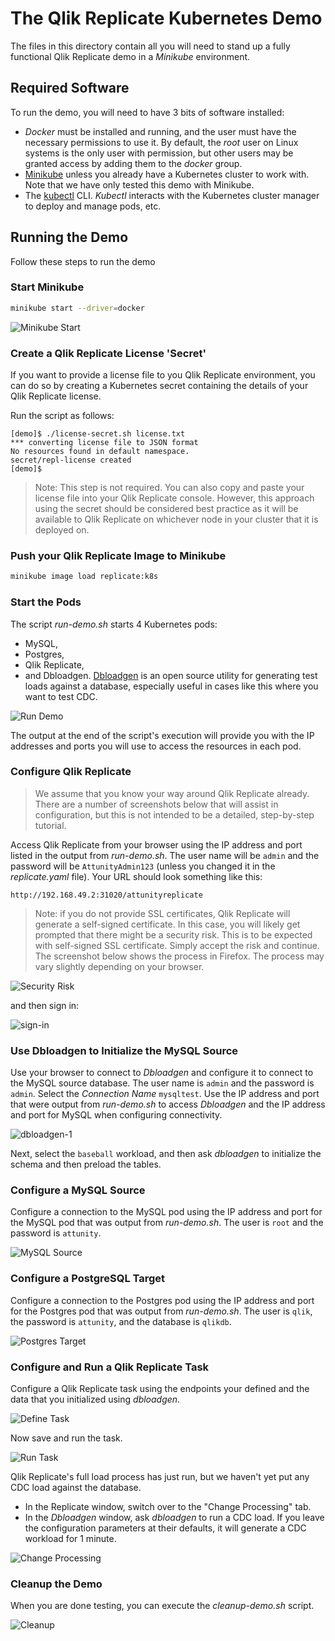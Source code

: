 # The Qlik Replicate Kubernetes Demo

The files in this directory contain all you will need to stand up a fully functional
Qlik Replicate demo in a *Minikube* environment.

## Required Software

To run the demo, you will need to have 3 bits of software installed:

* *Docker* must be installed and running, and the user must have the necessary 
permissions to use it. By default, the *root* user on Linux systems is the only
user with permission, but other users may be granted access by adding them to the
*docker* group.
* [Minikube](https://minikube.sigs.k8s.io/docs/) unless you already have a 
Kubernetes cluster to work with. Note that we have only tested this demo with Minikube.
* The [kubectl](https://kubernetes.io/docs/reference/kubectl/kubectl/) 
CLI. *Kubectl* interacts with the Kubernetes cluster manager to deploy and manage pods, etc.

## Running the Demo

Follow these steps to run the demo

### Start Minikube

```bash
minikube start --driver=docker
```

![Minikube Start](../images/minikube-start.png)

### Create a Qlik Replicate License 'Secret'

If you want to provide a license file to you Qlik Replicate environment, you
can do so by creating a Kubernetes secret containing the details of your
Qlik Replicate license. 

Run the script as follows:
```
[demo]$ ./license-secret.sh license.txt 
*** converting license file to JSON format
No resources found in default namespace.
secret/repl-license created
[demo]$ 

```
> Note: This step is not required. You can also copy and paste your license file
> into your Qlik Replicate console. However, this approach using the secret should
> be considered best practice as it will be available to Qlik Replicate on whichever
> node in your cluster that it is deployed on.

### Push your Qlik Replicate Image to Minikube

```bash
minikube image load replicate:k8s
```

### Start the Pods
The script *run-demo.sh* starts 4 Kubernetes pods: 

* MySQL, 
* Postgres, 
* Qlik Replicate, 
* and Dbloadgen. [Dbloadgen](https://github.com/Qlik-PE/DbLoadgen) is an 
open source utility for generating test loads against 
a database, especially useful in cases like this where you want to test CDC. 

![Run Demo](../images/run-demo.png)

The output at the end of the script's execution will provide you with the
IP addresses and ports you will use to access the resources in each pod.

### Configure Qlik Replicate

> We assume that you know your way around Qlik Replicate already. 
> There are a number of screenshots below that will assist in configuration, but this
> is not intended to be a detailed, step-by-step tutorial.

Access Qlik Replicate from your browser using the IP address and port 
listed in the output from *run-demo.sh*. The user name will be `admin`
and the password will be `AttunityAdmin123` (unless you changed it in 
the *replicate.yaml* file). Your URL should look something like this:
```text
http://192.168.49.2:31020/attunityreplicate
```
> Note: if you do not provide SSL certificates, Qlik Replicate will generate a self-signed
> certificate. In this case, you will likely get prompted that there might be 
> a security risk. This is to be expected with self-signed SSL certificate. Simply accept
> the risk and continue. The screenshot below shows the process in Firefox. The
> process may vary slightly depending on your browser.

![Security Risk](../images/security-risk.png)

and then sign in:

![sign-in](../images/sign-in.png)

### Use Dbloadgen to Initialize the MySQL Source

Use your browser to connect to *Dbloadgen* and configure it to connect to 
the MySQL source database. The user name is `admin` and the password is `admin`.
Select the *Connection Name* `mysqltest`.
Use the IP address and port that were output from *run-demo.sh* to access *Dbloadgen*
and the IP address and port for MySQL when configuring connectivity.

![dbloadgen-1](../images/dbloadgen-1.png)

Next, select the `baseball` workload, and then ask *dbloadgen* to initialize the schema and
then preload the tables.

### Configure a MySQL Source

Configure a connection to the MySQL pod using the IP address and port for the MySQL pod
that was output from *run-demo.sh*. The user is `root` and the password is `attunity`.

![MySQL Source](../images/mysql-source.png)

### Configure a PostgreSQL Target

Configure a connection to the Postgres pod using the IP address and port for the Postgres pod
that was output from *run-demo.sh*. The user is `qlik`,  the password is `attunity`, and the
database is `qlikdb`.

![Postgres Target](../images/postgres-target.png)


### Configure and Run a Qlik Replicate Task

Configure a Qlik Replicate task using the endpoints your defined and the
data that you initialized using *dbloadgen*.

![Define Task](../images/define-task.png)

Now save and run the task.

![Run Task](../images/run-task.png)

Qlik Replicate's full load process has just run, but we haven't yet put any CDC load against
the database. 

* In the Replicate window, switch over to the "Change Processing" tab.
* In the *Dbloadgen* window, ask *dbloadgen* to run a CDC load. If you leave the
configuration parameters at their defaults, it will generate a CDC workload for 1
minute. 

![Change Processing](../images/change-processing.png)


### Cleanup the Demo

When you are done testing, you can execute the *cleanup-demo.sh* script.

![Cleanup](../images/cleanup-demo.png)

